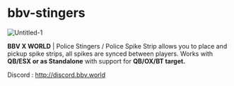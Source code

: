# bbv-stingers
 
![Untitled-1](https://github.com/BuddyNotFound/bbv-stingers/assets/74051918/027054d7-9715-4594-ba4f-5984cd476cda)

**BBV X WORLD** | Police Stingers / Police Spike Strip allows you to place and pickup spike strips, all spikes are synced between players. Works with **QB/ESX or as Standalone** with support for **QB/OX/BT target.**

Discord : http://discord.bbv.world
